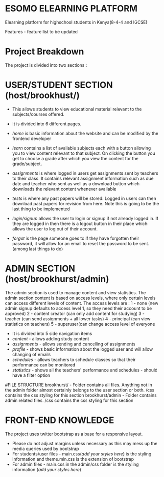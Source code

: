 # ESOMO ELEARNING PLATFORM
Elearning platform for highschool students in Kenya(8-4-4 and IGCSE)

Features - feature list to be updated

# Project Breakdown

The project is divided into two sections : 
# USER/STUDENT SECTION (host/brookhust/)
- This allows students to view educational material relevant to the subjects/courses offered.
- It is divided into 6 different pages.
- *home* is basic information about the website and can be modified by the frontend developer

- *learn* contains a  list of available subjects each with a button allowing you to view content relevant to that subject. On clicking the button you get to choose a grade after which you view the content for the grade/subject.

- *assignments* is where logged in users get assignments sent by teachers to their class. It contains relevant assignment information such as due date and teacher who sent as well as a download button which downloads the relevant content whenever available

- *tests* is where any past papers will be stored. Logged in users can then download past papers for revision from here. Note this is going to be the last thing to be implemented

- *login/signup* allows the user to login or signup if not already logged in. If they are logged in then there is a logout button in their place which allows the user to log out of their account.

- *forgot* is the page someone goes to if they have forgotten their password, it will allow for an email to reset the password to be sent. (among last things to do)

# ADMIN SECTION (host/brookhurst/admin)
The admin section is used to manage content and view statistics. 
The admin section content is based on access levels, where only certain levels can access different levels of content.
The access levels are : 
  1 - none (new admin signup defaults to access level 1, so they need their account to be approved)
  2 - content creator (can only add content for studying)
  3 - teacher (can send assignments + all lower tasks)
  4 - principal (can view statistics on teachers)
  5 - superuser(can change access level of everyone
  
- It is divided into 5 side navigation items
- *content* - allows adding study content
- *assignments* - allows sending and cancelling of assignments
- *profile* - shows basic information about the logged user and will allow changing of emails
- *schedules* - allows teachers to schedule classes so that their performance can be monitored
- *statistics* - shows all the teachers' performance and schedules - should have a filter option

#FILE STRUCTURE
brookhurst/ - Folder contains all files. Anything not in the admin folder almost certainly belongs to the user section or both.  /css contains the css styling for this section
brookhurst/admin - Folder contains admin related files. /css contains the css styling for this section

# FRONT-END KNOWLEDGE
The project uses twitter bootstrap as a base for a responsive layout. 
- Please do not adjust margins unless necessary as this may mess up the media queries used by bootstrap
- For students/user files - main.css(*add your styles here*) is the styling  information and theme.min.css is the extension of bootstrap
- For admin files - main.css in the admin/css folder is the styling information (*add your styles here*)
